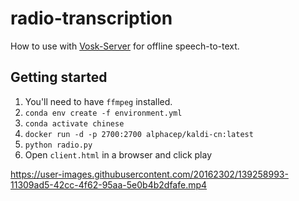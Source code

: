 # radio-transcription

How to use with [Vosk-Server](https://github.com/alphacep/vosk-server) for offline speech-to-text.

## Getting started

1. You'll need to have `ffmpeg` installed.
2. `conda env create -f environment.yml`
3. `conda activate chinese`
4. `docker run -d -p 2700:2700 alphacep/kaldi-cn:latest`
5. `python radio.py`
6. Open `client.html` in a browser and click play



https://user-images.githubusercontent.com/20162302/139258993-11309ad5-42cc-4f62-95aa-5e0b4b2dfafe.mp4

